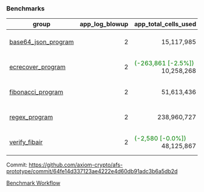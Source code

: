 ### Benchmarks
| group | app_log_blowup | app_total_cells_used | app_total_cycles | app_total_proof_time_ms | leaf_log_blowup | leaf_total_cells_used | leaf_total_cycles | leaf_total_proof_time_ms | max_segment_length | instance | alloc |
|---|---|---|---|---|---|---|---|---|---|---|---|
| [ base64_json_program ](https://github.com/axiom-crypto/afs-prototype/blob/gh-pages/benchmarks-pr/1020/individual/base64_json-64fe14d337123ae4222e4d60db91adc3b6a5db2d.md) | <div style='text-align: right'> 2 </div>  | <div style='text-align: right'> 15,117,985 </div>  | <div style='text-align: right'> 434,694 </div>  | <span style='color: red'>(+162.0 [+8.3%])</span><div style='text-align: right'> 2,118.0 </div>  | <div style='text-align: right'> - </div>  | <div style='text-align: right'> - </div>  | <div style='text-align: right'> - </div>  | <div style='text-align: right'> - </div>  | 1048476 | 64cpu-linux-arm64 | mimalloc |
| [ ecrecover_program ](https://github.com/axiom-crypto/afs-prototype/blob/gh-pages/benchmarks-pr/1020/individual/ecrecover-64fe14d337123ae4222e4d60db91adc3b6a5db2d.md) | <div style='text-align: right'> 2 </div>  | <span style='color: green'>(-263,861 [-2.5%])</span><div style='text-align: right'> 10,258,268 </div>  | <span style='color: green'>(-16,124 [-7.6%])</span><div style='text-align: right'> 195,066 </div>  | <span style='color: red'>(+125.0 [+6.5%])</span><div style='text-align: right'> 2,037.0 </div>  | <div style='text-align: right'> - </div>  | <div style='text-align: right'> - </div>  | <div style='text-align: right'> - </div>  | <div style='text-align: right'> - </div>  | 1048476 | 64cpu-linux-arm64 | mimalloc |
| [ fibonacci_program ](https://github.com/axiom-crypto/afs-prototype/blob/gh-pages/benchmarks-pr/1020/individual/fibonacci-64fe14d337123ae4222e4d60db91adc3b6a5db2d.md) | <div style='text-align: right'> 2 </div>  | <div style='text-align: right'> 51,613,436 </div>  | <div style='text-align: right'> 3,000,274 </div>  | <span style='color: red'>(+400.0 [+7.8%])</span><div style='text-align: right'> 5,550.0 </div>  | <div style='text-align: right'> - </div>  | <div style='text-align: right'> - </div>  | <div style='text-align: right'> - </div>  | <div style='text-align: right'> - </div>  | 1048476 | 64cpu-linux-arm64 | mimalloc |
| [ regex_program ](https://github.com/axiom-crypto/afs-prototype/blob/gh-pages/benchmarks-pr/1020/individual/regex-64fe14d337123ae4222e4d60db91adc3b6a5db2d.md) | <div style='text-align: right'> 2 </div>  | <div style='text-align: right'> 238,960,727 </div>  | <div style='text-align: right'> 8,381,808 </div>  | <span style='color: red'>(+1,200.0 [+7.4%])</span><div style='text-align: right'> 17,332.0 </div>  | <div style='text-align: right'> - </div>  | <div style='text-align: right'> - </div>  | <div style='text-align: right'> - </div>  | <div style='text-align: right'> - </div>  | 1048476 | 64cpu-linux-arm64 | mimalloc |
| [ verify_fibair ](https://github.com/axiom-crypto/afs-prototype/blob/gh-pages/benchmarks-pr/1020/individual/verify_fibair-64fe14d337123ae4222e4d60db91adc3b6a5db2d.md) | <div style='text-align: right'> 2 </div>  | <span style='color: green'>(-2,580 [-0.0%])</span><div style='text-align: right'> 48,125,867 </div>  | <span style='color: green'>(-306 [-0.1%])</span><div style='text-align: right'> 397,034 </div>  | <span style='color: red'>(+92.0 [+3.2%])</span><div style='text-align: right'> 3,011.0 </div>  | <div style='text-align: right'> - </div>  | <div style='text-align: right'> - </div>  | <div style='text-align: right'> - </div>  | <div style='text-align: right'> - </div>  | 1048476 | 64cpu-linux-arm64 | mimalloc |


Commit: https://github.com/axiom-crypto/afs-prototype/commit/64fe14d337123ae4222e4d60db91adc3b6a5db2d

[Benchmark Workflow](https://github.com/axiom-crypto/afs-prototype/actions/runs/12304803031)
